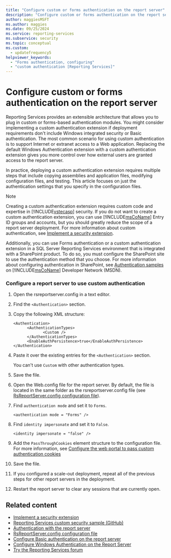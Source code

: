 ```yaml
---
title: "Configure custom or forms authentication on the report server"
description: "Configure custom or forms authentication on the report server"
author: maggiesMSFT
ms.author: maggies
ms.date: 09/25/2024
ms.service: reporting-services
ms.subservice: security
ms.topic: conceptual
ms.custom:
  - updatefrequency5
helpviewer_keywords:
  - "Forms authentication, configuring"
  - "custom authentication [Reporting Services]"
---
```

# Configure custom or forms authentication on the report server

Reporting Services provides an extensible architecture that allows you to plug in custom or forms-based authentication modules. You might consider implementing a custom authentication extension if deployment requirements don't include Windows integrated security or Basic authentication. The most common scenario for using custom authentication is to support Internet or extranet access to a Web application. Replacing the default Windows Authentication extension with a custom authentication extension gives you more control over how external users are granted access to the report server.  

In practice, deploying a custom authentication extension requires multiple steps that include copying assemblies and application files, modifying configuration files, and testing. This article focuses on just the authentication settings that you specify in the configuration files.  

> [!NOTE]
>  Creating a custom authentication extension requires custom code and expertise in [!INCLUDE[vstecasp](../../includes/vstecasp-md.md)] security. If you do not want to create a custom authentication extension, you can use [!INCLUDE[msCoName](../../includes/msconame-md.md)] Entry ID groups and accounts, but you should greatly reduce the scope of a report server deployment. For more information about custom authentication, see [Implement a security extension](../../reporting-services/extensions/security-extension/implementing-a-security-extension.md).

Additionally, you can use Forms authentication or a custom authentication extension in a SQL Server Reporting Services environment that is integrated with a SharePoint product. To do so, you must configure the SharePoint site to use the authentication method that you choose. For more information about configuring authentication in SharePoint, see [Authentication samples](/previous-versions/office/sharepoint-2007-products-and-technologies/cc262069(v=office.12)) on [!INCLUDE[msCoName](../../includes/msconame-md.md)] Developer Network (MSDN).



### Configure a report server to use custom authentication

1.  Open the rsreportserver.config in a text editor.

2.  Find the `<Authentication>` section.

3.  Copy the following XML structure:

    ```
    <Authentication>
          <AuthenticationTypes>
                 <Custom />
          </AuthenticationTypes>
          <EnableAuthPersistence>true</EnableAuthPersistence>
    </Authentication>
    ```

4.  Paste it over the existing entries for the `<Authentication>` section.

     You can't use ``Custom`` with other authentication types.

5.  Save the file.

6.  Open the Web.config file for the report server. By default, the file is located in the same folder as the rsreportserver.config file (see [RsReportServer.config configuration file](../../reporting-services/report-server/rsreportserver-config-configuration-file.md#bkmk_file_location)).

7.  Find `authentication mode` and set it to `Forms`.

    ```
    <authentication mode = "Forms" />
    ```

8.  Find `identity impersonate` and set it to `False`.

    ```
    <identity impersonate = "false" />  
    ```
9. Add the `PassThroughCookies` element structure to the configuration file. For more information, see [Configure the web portal to pass custom authentication cookies](../../reporting-services/security/configure-the-web-portal-to-pass-custom-authentication-cookies.md)
  
10. Save the file.  
  
11. If you configured a scale-out deployment, repeat all of the previous steps for other report servers in the deployment.  
  
12. Restart the report server to clear any sessions that are currently open.  

## Related content

- [Implement a security extension](../../reporting-services/extensions/security-extension/implementing-a-security-extension.md)
- [Reporting Services custom security sample (GitHub)](https://github.com/Microsoft/Reporting-Services/tree/master/CustomSecuritySample)
- [Authentication with the report server](../../reporting-services/security/authentication-with-the-report-server.md)
- [RsReportServer.config configuration file](../../reporting-services/report-server/rsreportserver-config-configuration-file.md)
- [Configure Basic authentication on the report server](../../reporting-services/security/configure-basic-authentication-on-the-report-server.md)
- [Configure Windows Authentication on the Report Server](../../reporting-services/security/configure-windows-authentication-on-the-report-server.md)
- [Try the Reporting Services forum](/answers/search.html?c=&f=&includeChildren=&q=ssrs+OR+reporting+services&redirect=search%2fsearch&sort=relevance&type=question+OR+idea+OR+kbentry+OR+answer+OR+topic+OR+user)
